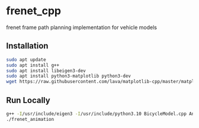 # frenet_cpp
 frenet frame path planning implementation for vehicle models

## Installation

 ```bash
sudo apt update
sudo apt install g++
sudo apt install libeigen3-dev
sudo apt install python3-matplotlib python3-dev
wget https://raw.githubusercontent.com/lava/matplotlib-cpp/master/matplotlibcpp.h
```

## Run Locally

```bash
g++ -I/usr/include/eigen3 -I/usr/include/python3.10 BicycleModel.cpp Animation.cpp CubicSpline1D.cpp -o frenet_animation -lpython3.10
./frenet_animation
```


